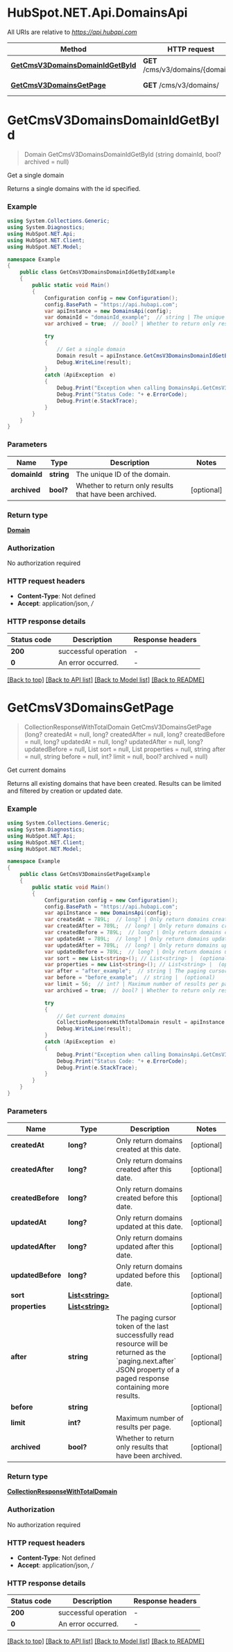 # HubSpot.NET.Api.DomainsApi

All URIs are relative to *https://api.hubapi.com*

Method | HTTP request | Description
------------- | ------------- | -------------
[**GetCmsV3DomainsDomainIdGetById**](DomainsApi.md#getcmsv3domainsdomainidgetbyid) | **GET** /cms/v3/domains/{domainId} | Get a single domain
[**GetCmsV3DomainsGetPage**](DomainsApi.md#getcmsv3domainsgetpage) | **GET** /cms/v3/domains/ | Get current domains


<a name="getcmsv3domainsdomainidgetbyid"></a>
# **GetCmsV3DomainsDomainIdGetById**
> Domain GetCmsV3DomainsDomainIdGetById (string domainId, bool? archived = null)

Get a single domain

Returns a single domains with the id specified.

### Example
```csharp
using System.Collections.Generic;
using System.Diagnostics;
using HubSpot.NET.Api;
using HubSpot.NET.Client;
using HubSpot.NET.Model;

namespace Example
{
    public class GetCmsV3DomainsDomainIdGetByIdExample
    {
        public static void Main()
        {
            Configuration config = new Configuration();
            config.BasePath = "https://api.hubapi.com";
            var apiInstance = new DomainsApi(config);
            var domainId = "domainId_example";  // string | The unique ID of the domain.
            var archived = true;  // bool? | Whether to return only results that have been archived. (optional) 

            try
            {
                // Get a single domain
                Domain result = apiInstance.GetCmsV3DomainsDomainIdGetById(domainId, archived);
                Debug.WriteLine(result);
            }
            catch (ApiException  e)
            {
                Debug.Print("Exception when calling DomainsApi.GetCmsV3DomainsDomainIdGetById: " + e.Message );
                Debug.Print("Status Code: "+ e.ErrorCode);
                Debug.Print(e.StackTrace);
            }
        }
    }
}
```

### Parameters

Name | Type | Description  | Notes
------------- | ------------- | ------------- | -------------
 **domainId** | **string**| The unique ID of the domain. | 
 **archived** | **bool?**| Whether to return only results that have been archived. | [optional] 

### Return type

[**Domain**](Domain.md)

### Authorization

No authorization required

### HTTP request headers

 - **Content-Type**: Not defined
 - **Accept**: application/json, */*


### HTTP response details
| Status code | Description | Response headers |
|-------------|-------------|------------------|
| **200** | successful operation |  -  |
| **0** | An error occurred. |  -  |

[[Back to top]](#) [[Back to API list]](../README.md#documentation-for-api-endpoints) [[Back to Model list]](../README.md#documentation-for-models) [[Back to README]](../README.md)

<a name="getcmsv3domainsgetpage"></a>
# **GetCmsV3DomainsGetPage**
> CollectionResponseWithTotalDomain GetCmsV3DomainsGetPage (long? createdAt = null, long? createdAfter = null, long? createdBefore = null, long? updatedAt = null, long? updatedAfter = null, long? updatedBefore = null, List<string> sort = null, List<string> properties = null, string after = null, string before = null, int? limit = null, bool? archived = null)

Get current domains

Returns all existing domains that have been created. Results can be limited and filtered by creation or updated date.

### Example
```csharp
using System.Collections.Generic;
using System.Diagnostics;
using HubSpot.NET.Api;
using HubSpot.NET.Client;
using HubSpot.NET.Model;

namespace Example
{
    public class GetCmsV3DomainsGetPageExample
    {
        public static void Main()
        {
            Configuration config = new Configuration();
            config.BasePath = "https://api.hubapi.com";
            var apiInstance = new DomainsApi(config);
            var createdAt = 789L;  // long? | Only return domains created at this date. (optional) 
            var createdAfter = 789L;  // long? | Only return domains created after this date. (optional) 
            var createdBefore = 789L;  // long? | Only return domains created before this date. (optional) 
            var updatedAt = 789L;  // long? | Only return domains updated at this date. (optional) 
            var updatedAfter = 789L;  // long? | Only return domains updated after this date. (optional) 
            var updatedBefore = 789L;  // long? | Only return domains updated before this date. (optional) 
            var sort = new List<string>(); // List<string> |  (optional) 
            var properties = new List<string>(); // List<string> |  (optional) 
            var after = "after_example";  // string | The paging cursor token of the last successfully read resource will be returned as the `paging.next.after` JSON property of a paged response containing more results. (optional) 
            var before = "before_example";  // string |  (optional) 
            var limit = 56;  // int? | Maximum number of results per page. (optional) 
            var archived = true;  // bool? | Whether to return only results that have been archived. (optional) 

            try
            {
                // Get current domains
                CollectionResponseWithTotalDomain result = apiInstance.GetCmsV3DomainsGetPage(createdAt, createdAfter, createdBefore, updatedAt, updatedAfter, updatedBefore, sort, properties, after, before, limit, archived);
                Debug.WriteLine(result);
            }
            catch (ApiException  e)
            {
                Debug.Print("Exception when calling DomainsApi.GetCmsV3DomainsGetPage: " + e.Message );
                Debug.Print("Status Code: "+ e.ErrorCode);
                Debug.Print(e.StackTrace);
            }
        }
    }
}
```

### Parameters

Name | Type | Description  | Notes
------------- | ------------- | ------------- | -------------
 **createdAt** | **long?**| Only return domains created at this date. | [optional] 
 **createdAfter** | **long?**| Only return domains created after this date. | [optional] 
 **createdBefore** | **long?**| Only return domains created before this date. | [optional] 
 **updatedAt** | **long?**| Only return domains updated at this date. | [optional] 
 **updatedAfter** | **long?**| Only return domains updated after this date. | [optional] 
 **updatedBefore** | **long?**| Only return domains updated before this date. | [optional] 
 **sort** | [**List&lt;string&gt;**](string.md)|  | [optional] 
 **properties** | [**List&lt;string&gt;**](string.md)|  | [optional] 
 **after** | **string**| The paging cursor token of the last successfully read resource will be returned as the &#x60;paging.next.after&#x60; JSON property of a paged response containing more results. | [optional] 
 **before** | **string**|  | [optional] 
 **limit** | **int?**| Maximum number of results per page. | [optional] 
 **archived** | **bool?**| Whether to return only results that have been archived. | [optional] 

### Return type

[**CollectionResponseWithTotalDomain**](CollectionResponseWithTotalDomain.md)

### Authorization

No authorization required

### HTTP request headers

 - **Content-Type**: Not defined
 - **Accept**: application/json, */*


### HTTP response details
| Status code | Description | Response headers |
|-------------|-------------|------------------|
| **200** | successful operation |  -  |
| **0** | An error occurred. |  -  |

[[Back to top]](#) [[Back to API list]](../README.md#documentation-for-api-endpoints) [[Back to Model list]](../README.md#documentation-for-models) [[Back to README]](../README.md)

